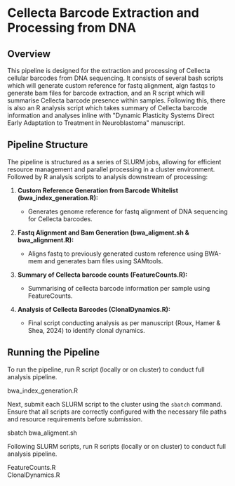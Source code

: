 # Cellecta Barcode Extraction and Processing from DNA

## Overview

This pipeline is designed for the extraction and processing of Cellecta cellular barcodes from DNA sequencing. It consists of several bash scripts which will generate custom reference for fastq alignment, algn fastqs to generate bam files for barcode extraction, and an R script which will summarise Cellecta barcode presence within samples. Following this, there is also an R analysis script which takes summary of Cellecta barcode information and analyses inline with "Dynamic Plasticity Systems Direct Early Adaptation to Treatment in Neuroblastoma" manuscript.

## Pipeline Structure

The pipeline is structured as a series of SLURM jobs, allowing for efficient resource management and parallel processing in a cluster environment. Followed by R analysis scripts to analysis downstream of processing:

1. **Custom Reference Generation from Barcode Whitelist (bwa_index_generation.R):** 
   - Generates genome reference for fastq alignment of DNA sequencing for Cellecta barcodes.

2. **Fastq Alignment and Bam Generation (bwa_aligment.sh & bwa_alignment.R):**
   - Aligns fastq to previously generated custom reference using BWA-mem and generates bam files using SAMtools.

3. **Summary of Cellecta barcode counts (FeatureCounts.R):**
   - Summarising of cellecta barcode information per sample using FeatureCounts.

4. **Analysis of Cellecta Barcodes (ClonalDynamics.R):**
   - Final script conducting analysis as per manuscript (Roux, Hamer & Shea, 2024) to identify clonal dynamics.

## Running the Pipeline

To run the pipeline, run R script (locally or on cluster) to conduct full analysis pipeline.

bwa_index_generation.R

Next, submit each SLURM script to the cluster using the `sbatch` command. Ensure that all scripts are correctly configured with the necessary file paths and resource requirements before submission.

sbatch bwa_aligment.sh 

Following SLURM scripts, run R scripts (locally or on cluster) to conduct full analysis pipeline.

FeatureCounts.R \
ClonalDynamics.R

